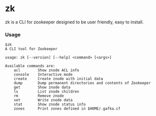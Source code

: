 # zk

zk is a CLI for zookeeper designed to be user friendly, easy to install.

### Usage

    $zk
    A CLI tool for Zookeeper
    
    usage: zk [--version] [--help] <command> [<args>]
    
    Available commands are:
        acl        Show znode ACL info
        console    Interactive mode
        create     Create znode with initial data
        dump       Dump permanent directories and contents of Zookeeper
        get        Show znode data
        ls         List znode children
        rm         Remove znode
        set        Write znode data
        stat       Show znode status info
        zones      Print zones defined in $HOME/.gafka.cf
   
